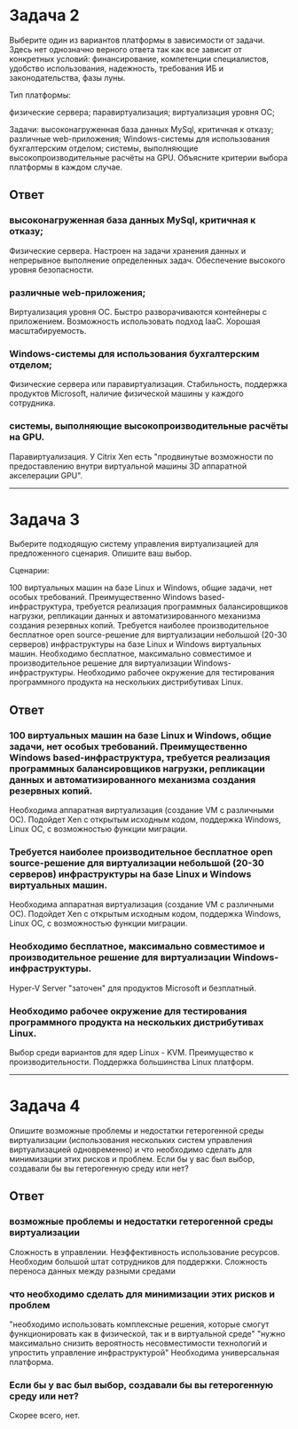 # Задача 2
Выберите один из вариантов платформы в зависимости от задачи. Здесь нет однозначно верного ответа так как все зависит от конкретных условий: финансирование, компетенции специалистов, удобство использования, надежность, требования ИБ и законодательства, фазы луны.

Тип платформы:

физические сервера;
паравиртуализация;
виртуализация уровня ОС;

Задачи:
высоконагруженная база данных MySql, критичная к отказу;
различные web-приложения;
Windows-системы для использования бухгалтерским отделом;
системы, выполняющие высокопроизводительные расчёты на GPU.
Объясните критерии выбора платформы в каждом случае.

## Ответ
### высоконагруженная база данных MySql, критичная к отказу;
Физические сервера. Настроен на задачи хранения данных и непрерывное выполнение определенных задач. Обеспечение высокого уровня безопасности.

### различные web-приложения;
Виртуализация уровня ОС. Быстро разворачиваются контейнеры с приложением. Возможность использовать подход IaaC. Хорошая масштабируемость.

### Windows-системы для использования бухгалтерским отделом;
Физические сервера или паравиртуализация. Стабильность, поддержка продуктов Microsoft, наличие физической машины у каждого сотрудника.

### системы, выполняющие высокопроизводительные расчёты на GPU.
Паравиртуализация. У Citrix Xen есть "продвинутые возможности по предоставлению внутри виртуальной машины 3D аппаратной акселерации GPU".

---

# Задача 3
Выберите подходящую систему управления виртуализацией для предложенного сценария. Опишите ваш выбор.

Сценарии:

100 виртуальных машин на базе Linux и Windows, общие задачи, нет особых требований. Преимущественно Windows based-инфраструктура, требуется реализация программных балансировщиков нагрузки, репликации данных и автоматизированного механизма создания резервных копий.
Требуется наиболее производительное бесплатное open source-решение для виртуализации небольшой (20-30 серверов) инфраструктуры на базе Linux и Windows виртуальных машин.
Необходимо бесплатное, максимально совместимое и производительное решение для виртуализации Windows-инфраструктуры.
Необходимо рабочее окружение для тестирования программного продукта на нескольких дистрибутивах Linux.

## Ответ
### 100 виртуальных машин на базе Linux и Windows, общие задачи, нет особых требований. Преимущественно Windows based-инфраструктура, требуется реализация программных балансировщиков нагрузки, репликации данных и автоматизированного механизма создания резервных копий.
Необходима аппаратная виртуализация (создание VM с различными ОС). Подойдет Xen с открытым исходным кодом, поддержка Windows, Linux ОС, с возможностью функции миграции.
### Требуется наиболее производительное бесплатное open source-решение для виртуализации небольшой (20-30 серверов) инфраструктуры на базе Linux и Windows виртуальных машин.
Необходима аппаратная виртуализация (создание VM с различными ОС). Подойдет Xen с открытым исходным кодом, поддержка Windows, Linux ОС, с возможностью функции миграции.
### Необходимо бесплатное, максимально совместимое и производительное решение для виртуализации Windows-инфраструктуры.
Hyper-V Server "заточен" для продуктов Microsoft и безплатный.
### Необходимо рабочее окружение для тестирования программного продукта на нескольких дистрибутивах Linux.
Выбор среди вариантов для ядер Linux - KVM. Преимущество к производительности. Поддержка большинства Linux платформ.

---

# Задача 4
Опишите возможные проблемы и недостатки гетерогенной среды виртуализации (использования нескольких систем управления виртуализацией одновременно) и что необходимо сделать для минимизации этих рисков и проблем. Если бы у вас был выбор, создавали бы вы гетерогенную среду или нет?

## Ответ
### возможные проблемы и недостатки гетерогенной среды виртуализации
Сложность в управлении.
Неэффективность использование ресурсов.
Необходим большой штат сотрудников для поддержки.
Сложность переноса данных между разными средами
### что необходимо сделать для минимизации этих рисков и проблем
"необходимо использовать комплексные решения, которые смогут функционировать как в физической, так и в виртуальной среде"
"нужно максимально снизить вероятность несовместимости технологий и упростить управление инфраструктурой"
Необходима универсальная платформа.
### Если бы у вас был выбор, создавали бы вы гетерогенную среду или нет?
Скорее всего, нет.
